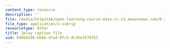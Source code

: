 ```yaml
---
content_type: resource
description: ''
file: /media/https%3A/open-learning-course-data-rc.s3.amazonaws.com/8-13-14-experimental-physics-i-ii-junior-lab-fall-2016-spring-2017/b9bb8296bbb6d7ad8fc5dc36e3576353_yornlzBHL4.srt
file_type: application/x-subrip
resourcetype: Other
title: 3play caption file
uid: b9bb8296-bbb6-d7ad-8fc5-dc36e3576353
---
```

